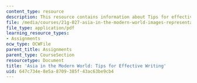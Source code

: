 ```yaml
---
content_type: resource
description: This resource contains information about Tips for effective writing.
file: /media/courses/21g-027-asia-in-the-modern-world-images-representations-fall-2016/647c734e8e5a8709385f43ac63be9cb4_MIT21G_027F16_Tip_effctive.pdf
file_type: application/pdf
learning_resource_types:
- Assignments
ocw_type: OCWFile
parent_title: Assignments
parent_type: CourseSection
resourcetype: Document
title: 'Asia in the Modern World: Tips for Effective Writing'
uid: 647c734e-8e5a-8709-385f-43ac63be9cb4
---
```

